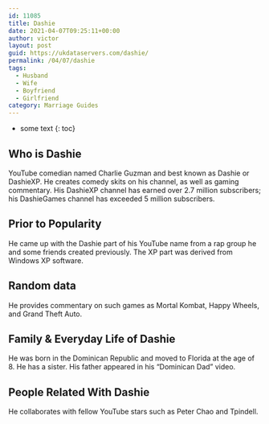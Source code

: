 ```yaml
---
id: 11085
title: Dashie
date: 2021-04-07T09:25:11+00:00
author: victor
layout: post
guid: https://ukdataservers.com/dashie/
permalink: /04/07/dashie
tags:
  - Husband
  - Wife
  - Boyfriend
  - Girlfriend
category: Marriage Guides
---
```


* some text
{: toc}


## Who is Dashie



YouTube comedian named Charlie Guzman and best known as Dashie or DashieXP. He creates comedy skits on his channel, as well as gaming commentary. His DashieXP channel has earned over 2.7 million subscribers; his DashieGames channel has exceeded 5 million subscribers.

                
                
                
## Prior to Popularity



He came up with the Dashie part of his YouTube name from a rap group he and some friends created previously. The XP part was derived from Windows XP software.

                
                
                
## Random data



He provides commentary on such games as Mortal Kombat, Happy Wheels, and Grand Theft Auto.

                
                
                
## Family & Everyday Life of Dashie



He was born in the Dominican Republic and moved to Florida at the age of 8. He has a sister. His father appeared in his &#8220;Dominican Dad&#8221; video.

                
                
                
## People Related With Dashie



He collaborates with fellow YouTube stars such as Peter Chao and Tpindell. 

                
              
            
          
          
          